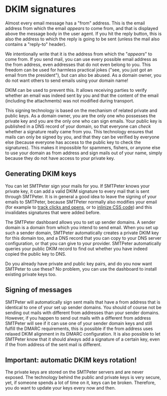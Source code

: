 # DKIM signatures

Almost every email message has a "from" address. This is the email
address from which the email _appears_ to come from, and that is displayed
above the message body in the user agent. If you hit the reply button,
this is also the address to which the reply is going to be sent (unless
the mail also contains a "reply-to" header).

We intentionally write that it is the address from which the "_appears_" 
to come from. If you send mail, you can use every possible email address 
as the from address, even addresses that do not even belong to you. This
freedom can be used for harmless practical jokes ("see, you just got an email
from the president"), but can also be abused. As a domain owner, you
do not want others to send emails using your domain name!

DKIM can be used to prevent this. It allows receiving parties to verify 
whether an email was indeed sent by you and that the content of the email 
(including the attachments) was not modified during transport.

This signing technology is based on the mechanism of related private and
public keys. As a domain owner, you are the only one who possesses the 
private key and you are the only one who can sign emails. Your public key 
is published in a DNS record of your domain, so that everyone can _check_ 
whether a signature really came from you. This technology ensures that mails 
can only be signed by you, and that they can be verified by
everyone else (because everyone has access to the public key to check
the signatures). This makes it impossible for spammers, fishers, or anyone
else to use your domain as from address and sign mails out of your name, 
simply because they do not have access to your private key.


## Generating DKIM keys

You can let SMTPeter sign your mails for you. If SMTPeter knows your private
key, it can add a valid DKIM signature to every mail that is sent through 
SMTPeter. It is in general a good idea to leave the signing of your emails
to SMTPeter, because SMTPeter normally also modifies your email (for example
to [track clicks and opens](statistics), or to [inlinize CSS code](inline-css))
and this invalidates signatures that were added before.
 
The SMTPeter dashboard allows you to set up sender domains. A sender domain
is a domain from which you intend to send email. When you set up such
a sender domain, SMTPeter automatically creates a private DKIM key for
this domain too, and a DNS record that you can copy to your DNS server 
configuration, or that you can give to your provider. SMTPeter automatically 
queries your public DKIM record to find out whether you have indeed copied 
the public key to DNS.

Do you already have private and public key pairs, and do you now want
SMTPeter to use these? No problem, you can use the dashboard to install
existing private keys too.


## Signing of messages

SMTPeter will automatically sign sent mails that have a from address that
is identical to one of your set up sender domains. You should of course
not be sending out mails with different from addresses than your sender domains.
However, if you happen to send out mails with a different from address
SMTPeter will see if it can use one of your sender domain keys and still
fulfill the DMARC requirements, this is possible if the from address uses
relaxed DKIM alignment in its DMARC configuration.
It is also possible to let SMTPeter know that it should always add a signature
of a certain key, even if the from address of the sent mail is different.


## Important: automatic DKIM keys rotation!

The private keys are stored on the SMTPeter servers and are never exposed.
The technology behind the public and private keys is very secure, yet, if
someone spends a lot of time on it, keys can be broken. Therefore, you
do want to update your keys every now and then.
